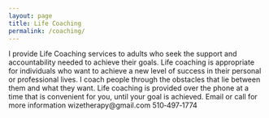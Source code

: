 ```yaml
---
layout: page
title: Life Coaching
permalink: /coaching/
---
```

<p class="text-justify">
I provide Life Coaching services to adults who seek the support and
accountability needed to achieve their goals.  Life coaching is appropriate for
individuals who want to achieve a new level of success in their personal or
professional lives.  I coach people through the obstacles that lie between them and
what they want.  Life coaching is provided over the phone at a time that is
convenient for you, until your goal is achieved. Email or call for more
information wizetherapy@gmail.com 510&#8209;497&#8209;1774
</p>


